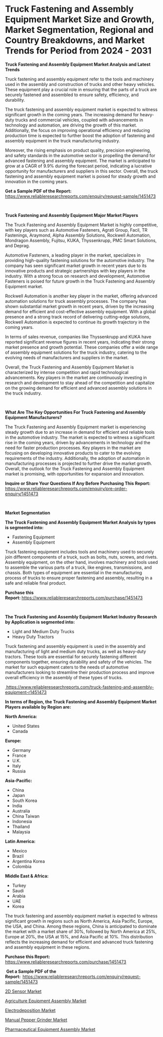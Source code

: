 <p><h1>Truck Fastening and Assembly Equipment Market Size and Growth, Market Segmentation, Regional and Country Breakdowns, and Market Trends for Period from 2024 -  2031</h1></p><p><strong>Truck Fastening and Assembly Equipment Market Analysis and Latest Trends</strong></p>
<p><p>Truck fastening and assembly equipment refer to the tools and machinery used in the assembly and construction of trucks and other heavy vehicles. These equipment play a crucial role in ensuring that the parts of a truck are securely fastened and assembled to ensure safety, efficiency, and durability.</p><p>The truck fastening and assembly equipment market is expected to witness significant growth in the coming years. The increasing demand for heavy-duty trucks and commercial vehicles, coupled with advancements in technology and automation, are driving the growth of this market. Additionally, the focus on improving operational efficiency and reducing production time is expected to further boost the adoption of fastening and assembly equipment in the truck manufacturing industry.</p><p>Moreover, the rising emphasis on product quality, precision engineering, and safety standards in the automotive sector is propelling the demand for advanced fastening and assembly equipment. The market is anticipated to grow at a CAGR of 9.9% during the forecast period, indicating a lucrative opportunity for manufacturers and suppliers in this sector. Overall, the truck fastening and assembly equipment market is poised for steady growth and innovation in the coming years.</p></p>
<p><strong>Get a Sample PDF of the Report:&nbsp;</strong> <a href="https://www.reliableresearchreports.com/enquiry/request-sample/1451473">https://www.reliableresearchreports.com/enquiry/request-sample/1451473</a></p>
<p>&nbsp;</p>
<p><strong>Truck Fastening and Assembly Equipment Major Market Players</strong></p>
<p><p>The Truck Fastening and Assembly Equipment Market is highly competitive, with key players such as Automotive Fasteners, Agrati Group, Facil, TR Fastenings, Araymond, Alpha Assembly Solutions, Rockwell Automation, Mondragon Assembly, Fujitsu, KUKA, Thyssenkrupp, PMC Smart Solutions, and Deprag.</p><p>Automotive Fasteners, a leading player in the market, specializes in providing high-quality fastening solutions for the automotive industry. The company has seen significant market growth in recent years due to its innovative products and strategic partnerships with key players in the industry. With a strong focus on research and development, Automotive Fasteners is poised for future growth in the Truck Fastening and Assembly Equipment market.</p><p>Rockwell Automation is another key player in the market, offering advanced automation solutions for truck assembly processes. The company has shown substantial market growth in recent years, driven by the increasing demand for efficient and cost-effective assembly equipment. With a global presence and a strong track record of delivering cutting-edge solutions, Rockwell Automation is expected to continue its growth trajectory in the coming years.</p><p>In terms of sales revenue, companies like Thyssenkrupp and KUKA have reported significant revenue figures in recent years, indicating their strong market presence and growth potential. These companies offer a wide range of assembly equipment solutions for the truck industry, catering to the evolving needs of manufacturers and suppliers in the market.</p><p>Overall, the Truck Fastening and Assembly Equipment Market is characterized by intense competition and rapid technological advancements. Key players in the market are continuously investing in research and development to stay ahead of the competition and capitalize on the growing demand for efficient and advanced assembly solutions in the truck industry.</p></p>
<p>&nbsp;</p>
<p><strong>What Are The Key Opportunities For Truck Fastening and Assembly Equipment Manufacturers?</strong></p>
<p><p>The Truck Fastening and Assembly Equipment market is experiencing steady growth due to an increase in demand for efficient and reliable tools in the automotive industry. The market is expected to witness a significant rise in the coming years, driven by advancements in technology and the need for faster production processes. Key players in the market are focusing on developing innovative products to cater to the evolving requirements of the industry. Additionally, the adoption of automation in manufacturing processes is projected to further drive the market growth. Overall, the outlook for the Truck Fastening and Assembly Equipment market is promising, with opportunities for expansion and innovation.</p></p>
<p><strong>Inquire or Share Your Questions If Any Before Purchasing This Report:</strong> <a href="https://www.reliableresearchreports.com/enquiry/pre-order-enquiry/1451473">https://www.reliableresearchreports.com/enquiry/pre-order-enquiry/1451473</a></p>
<p>&nbsp;</p>
<p><strong>Market Segmentation</strong></p>
<p><strong>The Truck Fastening and Assembly Equipment Market Analysis by types is segmented into:</strong></p>
<p><ul><li>Fastening Equipment</li><li>Assembly Equipment</li></ul></p>
<p><p>Truck fastening equipment includes tools and machinery used to securely join different components of a truck, such as bolts, nuts, screws, and rivets. Assembly equipment, on the other hand, involves machinery and tools used to assemble the various parts of a truck, like engines, transmissions, and chassis. Both types of equipment are essential in the manufacturing process of trucks to ensure proper fastening and assembly, resulting in a safe and reliable final product.</p></p>
<p><strong>Purchase this Report:&nbsp;</strong><a href="https://www.reliableresearchreports.com/purchase/1451473">https://www.reliableresearchreports.com/purchase/1451473</a></p>
<p>&nbsp;</p>
<p><strong>The Truck Fastening and Assembly Equipment Market Industry Research by Application is segmented into:</strong></p>
<p><ul><li>Light and Medium Duty Trucks</li><li>Heavy Duty Tractors</li></ul></p>
<p><p>Truck fastening and assembly equipment is used in the assembly and manufacturing of light and medium duty trucks, as well as heavy-duty tractors. These tools are essential for securely fastening different components together, ensuring durability and safety of the vehicles. The market for such equipment caters to the needs of automotive manufacturers looking to streamline their production process and improve overall efficiency in the assembly of these types of trucks.</p></p>
<p><a href="https://www.reliableresearchreports.com/truck-fastening-and-assembly-equipment-r1451473">&nbsp;https://www.reliableresearchreports.com/truck-fastening-and-assembly-equipment-r1451473</a></p>
<p><strong>In terms of Region, the Truck Fastening and Assembly Equipment Market Players available by Region are:</strong></p>
<p>
    <p> <strong> North America: </strong>
        <ul>
            <li>United States</li>
            <li>Canada</li>
        </ul>
        </p> 
    <p> <strong> Europe: </strong>
        <ul>
            <li>Germany</li>
            <li>France</li>
            <li>U.K.</li>
            <li>Italy</li>
            <li>Russia</li>
        </ul>
        </p> 
    <p> <strong> Asia-Pacific: </strong>
        <ul>
            <li>China</li>
            <li>Japan</li>
            <li>South Korea</li>
            <li>India</li>
            <li>Australia</li>
            <li>China Taiwan</li>
            <li>Indonesia</li>
            <li>Thailand</li>
            <li>Malaysia</li>
        </ul>
        </p> 
    <p> <strong> Latin America: </strong>
        <ul>
            <li>Mexico</li>
            <li>Brazil</li>
            <li>Argentina Korea</li>
            <li>Colombia</li>
        </ul>
        </p> 
    <p> <strong> Middle East & Africa: </strong>
        <ul>
            <li>Turkey</li>
            <li>Saudi</li>
            <li>Arabia</li>
            <li>UAE</li>
            <li>Korea</li>
        </ul>
    </p>
    </p>
<p><p>The truck fastening and assembly equipment market is expected to witness significant growth in regions such as North America, Asia Pacific, Europe, the USA, and China. Among these regions, China is anticipated to dominate the market with a market share of 30%, followed by North America at 25%, Europe at 20%, the USA at 15%, and Asia Pacific at 10%. This distribution reflects the increasing demand for efficient and advanced truck fastening and assembly equipment in these regions.</p></p>
<p><strong>Purchase this Report: </strong><a href="https://www.reliableresearchreports.com/purchase/1451473">https://www.reliableresearchreports.com/purchase/1451473</a></p>
<p>&nbsp;<strong>Get a Sample PDF of the Report:&nbsp;&nbsp;</strong><a href="https://www.reliableresearchreports.com/enquiry/request-sample/1451473">https://www.reliableresearchreports.com/enquiry/request-sample/1451473</a></p>
<p><strong></strong></p>
<p><p><a href="https://www.linkedin.com/pulse/2d-sensor-market-report-reveals-latest-trends-growth-opportunities-rkwue?trackingId=k1oC%2BlGI%2FCkFp9uhYRe%2BQA%3D%3D">2D Sensor Market</a></p><p><a href="https://github.com/gamblestampleyjenny50m5sl6/Market-Research-Report-List-2/blob/main/agriculture-equipment-assembly-market.md">Agriculture Equipment Assembly Market</a></p><p><a href="https://www.linkedin.com/pulse/electrodeposition-market-research-report-provides-thorough-industry-a7she">Electrodeposition Market</a></p><p><a href="https://issuu.com/reportprime-2/docs/manual-pepper-grinder-market-size-2030.pptx">Manual Pepper Grinder Market</a></p><p><a href="https://github.com/nicholepatriciadoylenwnrjr0/Market-Research-Report-List-2/blob/main/pharmaceutical-equipment-assembly-market.md">Pharmaceutical Equipment Assembly Market</a></p></p>